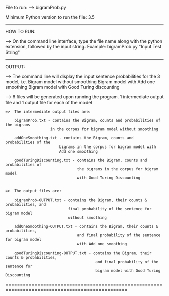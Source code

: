 File to run: 
--> bigramProb.py

Minimum Python version to run the file: 3.5


--------------------------------------------------------------------------------------


HOW TO RUN:

--> On the command line interface, type the file name along with the python extension, 
	followed by the input string.
	Example: bigramProb.py "Input Test String"


--------------------------------------------------------------------------------------


OUTPUT:

--> The command line will display the input sentence probabilities for the 3 model, i.e.
	Bigram model without smoothing
	Bigram model with Add one smoothing
	Bigram model with Good Turing discounting

--> 6 files will be generated upon running the program.
	1 intermediate output file and 1 output file for each of the model
	
	=>  The intermediate output files are:

		bigramProb.txt - contains the Bigram, counts and probabilities of the bigrams 
						in the corpus for bigram model without smoothing

		addOneSmoothing.txt - contains the Bigram, counts and probabilities of the 
							bigrams in the corpus for bigram model with 
							Add one smoothing

		goodTuringDiscounting.txt - contains the Bigram, counts and probabilities of 
									the bigrams in the corpus for bigram model 
									with Good Turing Discounting


	=>  The output files are:

		bigramProb-OUTPUT.txt - contains the Bigram, their counts & probabilities, and 
								final probability of the sentence for bigram model 
								without smoothing

		addOneSmoothing-OUTPUT.txt - contains the Bigram, their counts & probabilities, 
									and final probability of the sentence for bigram model 
									with Add one smoothing

		goodTuringDiscounting-OUTPUT.txt - contains the Bigram, their counts & probabilities, 
											and final probability of the sentence for 
											bigram model with Good Turing Discounting


================================================================================================
